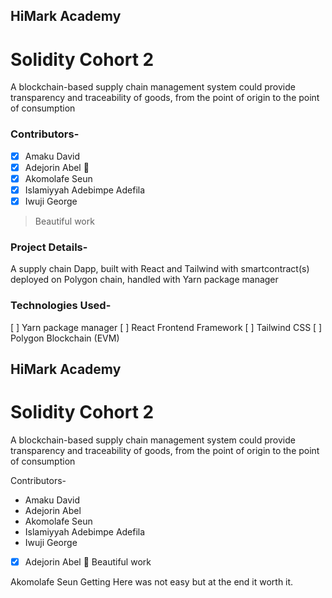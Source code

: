 ## HiMark Academy
# Solidity Cohort 2

A blockchain-based supply chain management system could provide transparency and traceability of goods, from the point of origin to the point of consumption

### Contributors-

- [x] Amaku David
- [x] Adejorin Abel 🎉
- [x] Akomolafe Seun
- [x] Islamiyyah Adebimpe Adefila
- [x] Iwuji George

> Beautiful work

### Project Details-
A supply chain Dapp, built with React and Tailwind with smartcontract(s) deployed on Polygon chain, handled with Yarn package manager

### Technologies Used-
[ ] Yarn package manager
[ ] React Frontend Framework
[ ] Tailwind CSS
[ ] Polygon Blockchain (EVM)



## HiMark Academy
# Solidity Cohort 2

A blockchain-based supply chain management system could provide transparency and traceability of goods, from the point of origin to the point of consumption

Contributors-

- Amaku David
- Adejorin Abel
- Akomolafe Seun
- Islamiyyah Adebimpe Adefila
- Iwuji George


- [x] Adejorin Abel 🎉
Beautiful work 
 
 Akomolafe Seun 
   Getting Here was not easy but at the end it worth  it.
